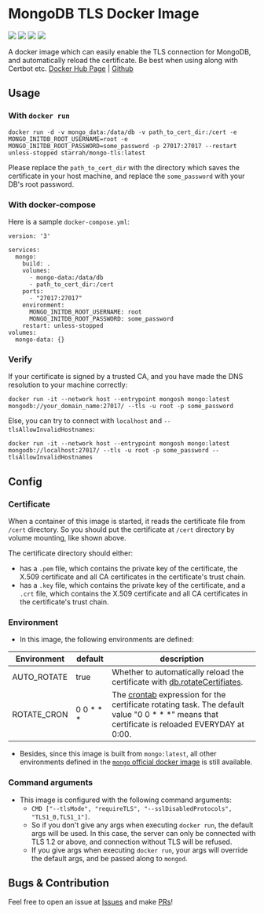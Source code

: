MongoDB TLS Docker Image
=========================================
[![](https://img.shields.io/docker/v/starrah/mongo-tls)](https://hub.docker.com/r/starrah/mongo-tls) [![](https://img.shields.io/docker/image-size/starrah/mongo-tls)](https://hub.docker.com/r/starrah/mongo-tls) [![](https://img.shields.io/docker/pulls/starrah/mongo-tls)](https://hub.docker.com/r/starrah/mongo-tls) [![](https://img.shields.io/github/stars/Starrah/mongo-tls?style=social)](https://github.com/Starrah/mongo-tls)

A docker image which can easily enable the TLS connection for MongoDB, and automatically reload the certificate. Be best when using along with Certbot etc.
[Docker Hub Page](https://hub.docker.com/r/starrah/mongo-tls) | [Github](https://github.com/Starrah/mongo-tls)

## Usage
### With `docker run`
```shell
docker run -d -v mongo_data:/data/db -v path_to_cert_dir:/cert -e MONGO_INITDB_ROOT_USERNAME=root -e MONGO_INITDB_ROOT_PASSWORD=some_password -p 27017:27017 --restart unless-stopped starrah/mongo-tls:latest
```
Please replace the `path_to_cert_dir` with the directory which saves the certificate in your host machine, and replace the `some_password` with your DB's root password.
### With docker-compose
Here is a sample `docker-compose.yml`:
```yaml=
version: '3'

services:
  mongo:
    build: .
    volumes:
      - mongo-data:/data/db
      - path_to_cert_dir:/cert
    ports:
      - "27017:27017"
    environment:
      MONGO_INITDB_ROOT_USERNAME: root
      MONGO_INITDB_ROOT_PASSWORD: some_password
    restart: unless-stopped
volumes:
  mongo-data: {}
```
### Verify
If your certificate is signed by a trusted CA, and you have made the DNS resolution to your machine correctly:
```shell
docker run -it --network host --entrypoint mongosh mongo:latest mongodb://your_domain_name:27017/ --tls -u root -p some_password
```
Else, you can try to connect with `localhost` and `--tlsAllowInvalidHostnames`:
```shell
docker run -it --network host --entrypoint mongosh mongo:latest mongodb://localhost:27017/ --tls -u root -p some_password --tlsAllowInvalidHostnames
```

## Config
### Certificate
When a container of this image is started, it reads the certificate file from `/cert` directory. So you should put the certificate at `/cert` directory by volume mounting, like shown above.

The certificate directory should either:
- has a `.pem` file, which contains the private key of the certificate, the X.509 certificate and all CA certificates in the certificate's trust chain.
- has a `.key` file, which contains the private key of the certificate, and a `.crt` file, which contains the X.509 certificate and all CA certificates in the certificate's trust chain.
### Environment
- In this image, the following environments are defined:

| Environment | default   | description                                                                                                                                                                                          |
|-------------|-----------|------------------------------------------------------------------------------------------------------------------------------------------------------------------------------------------------------|
| AUTO_ROTATE | true      | Whether to automatically reload the certificate with [db.rotateCertifiates](https://docs.mongodb.com/manual/reference/method/db.rotateCertificates/#mongodb-method-db.rotateCertificates).           |
| ROTATE_CRON | 0 0 * * * | The [crontab](https://man7.org/linux/man-pages/man5/crontab.5.html) expression for the certificate rotating task. The default value "0 0 * * *" means that certificate is reloaded EVERYDAY at 0:00. |

- Besides, since this image is built from `mongo:latest`, all other environments defined in the [`mongo` official docker image](https://hub.docker.com/_/mongo) is still available.
### Command arguments
- This image is configured with the following command arguments:
    - `CMD ["--tlsMode", "requireTLS", "--sslDisabledProtocols", "TLS1_0,TLS1_1"]`.
    - So if you don't give any args when executing `docker run`, the default args will be used. In this case, the server can only be connected with TLS 1.2 or above, and connection without TLS will be refused.
    - If you give args when executing `docker run`, your args will override the default args, and be passed along to `mongod`.

## Bugs & Contribution
Feel free to open an issue at [Issues](https://github.com/Starrah/mongo-tls/issues) and make [PRs](https://github.com/Starrah/mongo-tls/pulls)!

